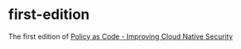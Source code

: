 # first-edition
The first edition of [Policy as Code - Improving Cloud Native Security](https://www.oreilly.com/library/view/policy-as-code/9781098139179/)
